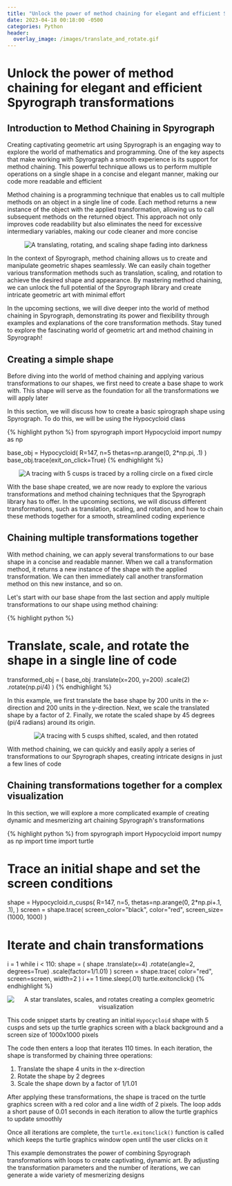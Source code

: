 ```yaml
---
title: "Unlock the power of method chaining for elegant and efficient Spyrograph transformations"
date: 2023-04-18 00:18:00 -0500
categories: Python
header:
  overlay_image: /images/translate_and_rotate.gif
---
```


# Unlock the power of method chaining for elegant and efficient Spyrograph transformations

## Introduction to Method Chaining in Spyrograph

Creating captivating geometric art using Spyrograph is an engaging way to explore the world of mathematics and programming. One of the key aspects that make working with Spyrograph a smooth experience is its support for method chaining. This powerful technique allows us to perform multiple operations on a single shape in a concise and elegant manner, making our code more readable and efficient

Method chaining is a programming technique that enables us to call multiple methods on an object in a single line of code. Each method returns a new instance of the object with the applied transformation, allowing us to call subsequent methods on the returned object. This approach not only improves code readability but also eliminates the need for excessive intermediary variables, making our code cleaner and more concise

<p align="center">
  <img src="{{ site.url }}{{ site.baseurl }}/images/translate_and_rotate_example.gif" alt="A translating, rotating, and scaling shape fading into darkness">
</p>

In the context of Spyrograph, method chaining allows us to create and manipulate geometric shapes seamlessly. We can easily chain together various transformation methods such as translation, scaling, and rotation to achieve the desired shape and appearance. By mastering method chaining, we can unlock the full potential of the Spyrograph library and create intricate geometric art with minimal effort

In the upcoming sections, we will dive deeper into the world of method chaining in Spyrograph, demonstrating its power and flexibility through examples and explanations of the core transformation methods. Stay tuned to explore the fascinating world of geometric art and method chaining in Spyrograph!

## Creating a simple shape

Before diving into the world of method chaining and applying various transformations to our shapes, we first need to create a base shape to work with. This shape will serve as the foundation for all the transformations we will apply later

In this section, we will discuss how to create a basic spirograph shape using Spyrograph. To do this, we will be using the Hypocycloid class

{% highlight python %}
from spyrograph import Hypocycloid
import numpy as np

base_obj = Hypocycloid(
    R=147,
    n=5
    thetas=np.arange(0, 2*np.pi, .1)
)
base_obj.trace(exit_on_click=True)
{% endhighlight %}

<p align="center">
  <img src="{{ site.url }}{{ site.baseurl }}/images/base_shape_drawing_5_cusps.gif" alt="A tracing with 5 cusps is traced by a rolling circle on a fixed circle">
</p>

With the base shape created, we are now ready to explore the various transformations and method chaining techniques that the Spyrograph library has to offer. In the upcoming sections, we will discuss different transformations, such as translation, scaling, and rotation, and how to chain these methods together for a smooth, streamlined coding experience

## Chaining multiple transformations together

With method chaining, we can apply several transformations to our base shape in a concise and readable manner. When we call a transformation method, it returns a new instance of the shape with the applied transformation. We can then immediately call another transformation method on this new instance, and so on.

Let's start with our base shape from the last section and apply multiple transformations to our shape using method chaining:

{% highlight python %}
# Translate, scale, and rotate the shape in a single line of code
transformed_obj = (
    base_obj
    .translate(x=200, y=200)
    .scale(2)
    .rotate(np.pi/4)
)
{% endhighlight %}

In this example, we first translate the base shape by 200 units in the x-direction and 200 units in the y-direction. Next, we scale the translated shape by a factor of 2. Finally, we rotate the scaled shape by 45 degrees (pi/4 radians) around its origin.

<p align="center">
  <img src="{{ site.url }}{{ site.baseurl }}/images/showing_chained_methods1.gif" alt="A tracing with 5 cusps shifted, scaled, and then rotated">
</p>

With method chaining, we can quickly and easily apply a series of transformations to our Spyrograph shapes, creating intricate designs in just a few lines of code

## Chaining transformations together for a complex visualization

In this section, we will explore a more complicated example of creating dynamic and mesmerizing art chaining Spyrograph's transformations

{% highlight python %}
from spyrograph import Hypocycloid
import numpy as np
import time
import turtle

# Trace an initial shape and set the screen conditions
shape = Hypocycloid.n_cusps(
    R=147,
    n=5,
    thetas=np.arange(0, 2*np.pi+.1, .1),
)
screen = shape.trace(
    screen_color="black",
    color="red",
    screen_size=(1000, 1000)
)

# Iterate and chain transformations
i = 1
while i < 110:
    shape = (
        shape
        .translate(x=4)
        .rotate(angle=2, degrees=True)
        .scale(factor=1/1.01)
    )
    screen = shape.trace(
        color="red",
        screen=screen,
        width=2
    )
    i += 1
    time.sleep(.01)
turtle.exitonclick()
{% endhighlight %}

<p align="center">
  <img src="{{ site.url }}{{ site.baseurl }}/images/complicated_chain_example.gif" alt="A star translates, scales, and rotates creating a complex geometric visualization">
</p>

This code snippet starts by creating an initial `Hypocycloid` shape with 5 cusps and sets up the turtle graphics screen with a black background and a screen size of 1000x1000 pixels

The code then enters a loop that iterates 110 times. In each iteration, the shape is transformed by chaining three operations:

1. Translate the shape 4 units in the x-direction
2. Rotate the shape by 2 degrees
3. Scale the shape down by a factor of 1/1.01

After applying these transformations, the shape is traced on the turtle graphics screen with a red color and a line width of 2 pixels. The loop adds a short pause of 0.01 seconds in each iteration to allow the turtle graphics to update smoothly

Once all iterations are complete, the `turtle.exitonclick()` function is called which keeps the turtle graphics window open until the user clicks on it

This example demonstrates the power of combining Spyrograph transformations with loops to create captivating, dynamic art. By adjusting the transformation parameters and the number of iterations, we can generate a wide variety of mesmerizing designs